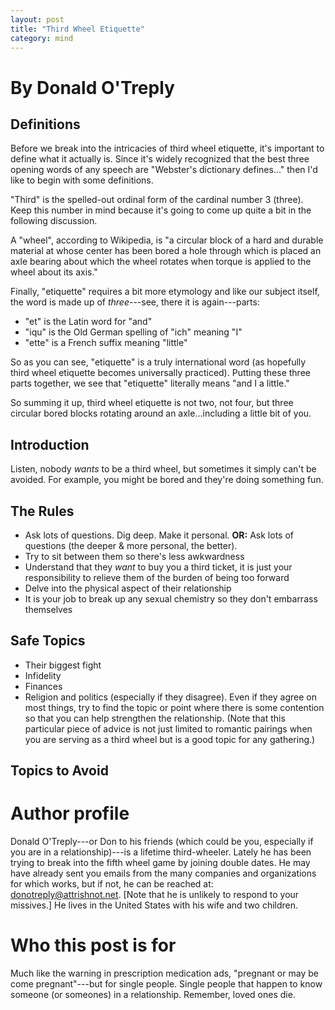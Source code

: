 ```yaml
---
layout: post
title: "Third Wheel Etiquette"
category: mind
---
```


# By Donald O'Treply

## Definitions
Before we break into the intricacies of third wheel etiquette, it's important to define what it actually is. Since it's widely recognized that the best three opening words of any speech are "Webster's dictionary defines..." then I'd like to begin with some definitions.

"Third" is the spelled-out ordinal form of the cardinal number 3 (three). Keep this number in mind because it's going to come up quite a bit in the following discussion.

A "wheel", according to Wikipedia, is "a circular block of a hard and durable material at whose center has been bored a hole through which is placed an axle bearing about which the wheel rotates when torque is applied to the wheel about its axis."

Finally, "etiquette" requires a bit more etymology and like our subject itself, the word is made up of _three_---see, there it is again---parts:
  - "et" is the Latin word for "and"
  - "iqu" is the Old German spelling of "ich" meaning "I"
  - "ette" is a French suffix meaning "little"

So as you can see, "etiquette" is a truly international word (as hopefully third wheel etiquette becomes universally practiced). Putting these three parts together, we see that "etiquette" literally means "and I a little."

So summing it up, third wheel etiquette is not two, not four, but three circular bored blocks rotating around an axle...including a little bit of you.

## Introduction
Listen, nobody _wants_ to be a third wheel, but sometimes it simply can't be avoided. For example, you might be bored and they're doing something fun.

## The Rules

- Ask lots of questions. Dig deep. Make it personal. **OR:** Ask lots of questions (the deeper & more personal, the better).
- Try to sit between them so there's less awkwardness
- Understand that they _want_ to buy you a third ticket, it is just your responsibility to relieve them of the burden of being too forward
- Delve into the physical aspect of their relationship
- It is your job to break up any sexual chemistry so they don't embarrass themselves

## Safe Topics

- Their biggest fight
- Infidelity
- Finances
- Religion and politics (especially if they disagree). Even if they agree on most things, try to find the topic or point where there is some contention so that you can help strengthen the relationship. (Note that this particular piece of advice is not just limited to romantic pairings when you are serving as a third wheel but is a good topic for any gathering.)

## Topics to Avoid

# Author profile
Donald O'Treply---or Don to his friends (which could be you, especially if you are in a relationship)---is a lifetime third-wheeler. Lately he has been trying to break into the fifth wheel game by joining double dates. He may have already sent you emails from the many companies and organizations for which works, but if not, he can be reached at: [donotreply@attrishnot.net][email]. [Note that he is unlikely to respond to your missives.] He lives in the United States with his wife and two children.

# Who this post is for
Much like the warning in prescription medication ads, "pregnant or may be come pregnant"---but for single people. Single people that happen to know someone (or someones) in a relationship. Remember, loved ones die.

[email]: mailto:donotreply@attrishnot.net
